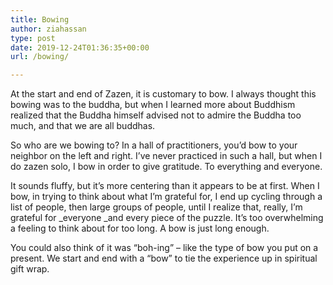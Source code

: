 ```yaml
---
title: Bowing
author: ziahassan
type: post
date: 2019-12-24T01:36:35+00:00
url: /bowing/

---
```

At the start and end of Zazen, it is customary to bow. I always thought this bowing was to the buddha, but when I learned more about Buddhism realized that the Buddha himself advised not to admire the Buddha too much, and that we are all buddhas.

So who are we bowing to? In a hall of practitioners, you’d bow to your neighbor on the left and right. I’ve never practiced in such a hall, but when I do zazen solo, I bow in order to give gratitude. To everything and everyone. 

It sounds fluffy, but it’s more centering than it appears to be at first. When I bow, in trying to think about what I’m grateful for, I end up cycling through a list of people, then large groups of people, until I realize that, really, I’m grateful for _everyone _and every piece of the puzzle. It’s too overwhelming a feeling to think about for too long. A bow is just long enough.

You could also think of it was “boh-ing” &#8211; like the type of bow you put on a present. We start and end with a “bow” to tie the experience up in spiritual gift wrap.
